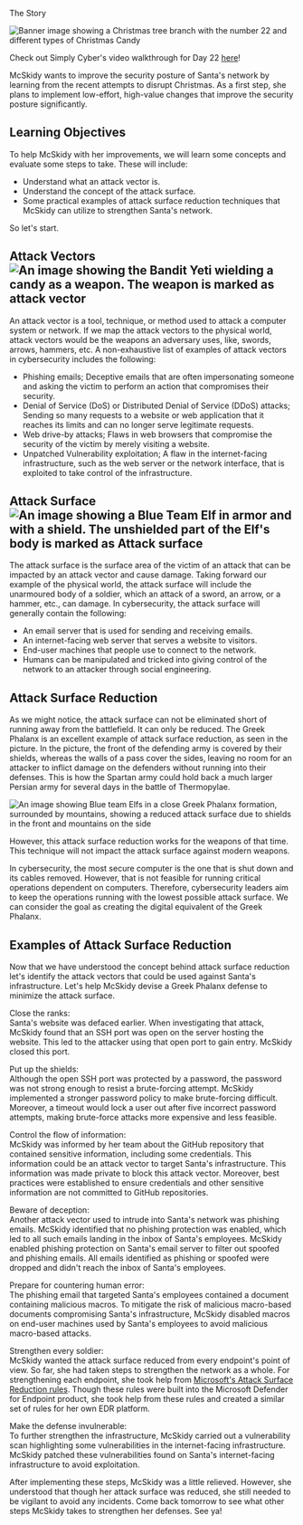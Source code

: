 The Story

![Banner image showing a Christmas tree branch with the number 22 and different types of Christmas Candy](https://tryhackme-images.s3.amazonaws.com/user-uploads/61306d87a330ed00419e22e7/room-content/de458d6095e39ca645b5eac109ca1a5b.png)  

Check out Simply Cyber's video walkthrough for Day 22 [here](https://www.youtube.com/watch?v=1i4-Qq6tM2Q)!

McSkidy wants to improve the security posture of Santa's network by learning from the recent attempts to disrupt Christmas. As a first step, she plans to implement low-effort, high-value changes that improve the security posture significantly.

## Learning Objectives

To help McSkidy with her improvements, we will learn some concepts and evaluate some steps to take. These will include:

-   Understand what an attack vector is.
-   Understand the concept of the attack surface.
-   Some practical examples of attack surface reduction techniques that McSkidy can utilize to strengthen Santa's network.

So let's start.

## Attack Vectors![An image showing the Bandit Yeti wielding a candy as a weapon. The weapon is marked as attack vector](https://tryhackme-images.s3.amazonaws.com/user-uploads/61306d87a330ed00419e22e7/room-content/6bcf4931e66fb13c1bdb493e0e4fe354.png)

An attack vector is a tool, technique, or method used to attack a computer system or network. If we map the attack vectors to the physical world, attack vectors would be the weapons an adversary uses, like, swords, arrows, hammers, etc. A non-exhaustive list of examples of attack vectors in cybersecurity includes the following: 

-   Phishing emails; Deceptive emails that are often impersonating someone and asking the victim to perform an action that compromises their security.
-   Denial of Service (DoS) or Distributed Denial of Service (DDoS) attacks; Sending so many requests to a website or web application that it reaches its limits and can no longer serve legitimate requests.
-   Web drive-by attacks; Flaws in web browsers that compromise the security of the victim by merely visiting a website.
-   Unpatched Vulnerability exploitation; A flaw in the internet-facing infrastructure, such as the web server or the network interface, that is exploited to take control of the infrastructure.

## Attack Surface![An image showing a Blue Team Elf in armor and with a shield. The unshielded part of the Elf's body is marked as Attack surface](https://tryhackme-images.s3.amazonaws.com/user-uploads/61306d87a330ed00419e22e7/room-content/5dd98afd83d1a5dae96af3bc9701cdd4.png)

The attack surface is the surface area of the victim of an attack that can be impacted by an attack vector and cause damage. Taking forward our example of the physical world, the attack surface will include the unarmoured body of a soldier, which an attack of a sword, an arrow, or a hammer, etc., can damage. In cybersecurity, the attack surface will generally contain the following: 

-   An email server that is used for sending and receiving emails.
-   An internet-facing web server that serves a website to visitors.
-   End-user machines that people use to connect to the network.
-   Humans can be manipulated and tricked into giving control of the network to an attacker through social engineering.

## Attack Surface Reduction

As we might notice, the attack surface can not be eliminated short of running away from the battlefield. It can only be reduced. The Greek Phalanx is an excellent example of attack surface reduction, as seen in the picture. In the picture, the front of the defending army is covered by their shields, whereas the walls of a pass cover the sides, leaving no room for an attacker to inflict damage on the defenders without running into their defenses. This is how the Spartan army could hold back a much larger Persian army for several days in the battle of Thermopylae.

![An image showing Blue team Elfs in a close Greek Phalanx formation, surrounded by mountains, showing a reduced attack surface due to shields in the front and mountains on the side](https://tryhackme-images.s3.amazonaws.com/user-uploads/61306d87a330ed00419e22e7/room-content/438752f129cb45eb534bcccd6809806b.png)  

However, this attack surface reduction works for the weapons of that time. This technique will not impact the attack surface against modern weapons. 

In cybersecurity, the most secure computer is the one that is shut down and its cables removed. However, that is not feasible for running critical operations dependent on computers. Therefore, cybersecurity leaders aim to keep the operations running with the lowest possible attack surface. We can consider the goal as creating the digital equivalent of the Greek Phalanx.

## Examples of Attack Surface Reduction

Now that we have understood the concept behind attack surface reduction let's identify the attack vectors that could be used against Santa's infrastructure. Let's help McSkidy devise a Greek Phalanx defense to minimize the attack surface. 

Close the ranks:  
Santa's website was defaced earlier. When investigating that attack, McSkidy found that an SSH port was open on the server hosting the website. This led to the attacker using that open port to gain entry. McSkidy closed this port.  

Put up the shields:  
Although the open SSH port was protected by a password, the password was not strong enough to resist a brute-forcing attempt. McSkidy implemented a stronger password policy to make brute-forcing difficult. Moreover, a timeout would lock a user out after five incorrect password attempts, making brute-force attacks more expensive and less feasible.

Control the flow of information:  
McSkidy was informed by her team about the GitHub repository that contained sensitive information, including some credentials. This information could be an attack vector to target Santa's infrastructure. This information was made private to block this attack vector. Moreover, best practices were established to ensure credentials and other sensitive information are not committed to GitHub repositories.

Beware of deception:  
Another attack vector used to intrude into Santa's network was phishing emails. McSkidy identified that no phishing protection was enabled, which led to all such emails landing in the inbox of Santa's employees. McSkidy enabled phishing protection on Santa's email server to filter out spoofed and phishing emails. All emails identified as phishing or spoofed were dropped and didn't reach the inbox of Santa's employees.

Prepare for countering human error:  
The phishing email that targeted Santa's employees contained a document containing malicious macros. To mitigate the risk of malicious macro-based documents compromising Santa's infrastructure, McSkidy disabled macros on end-user machines used by Santa's employees to avoid malicious macro-based attacks.

Strengthen every soldier:  
McSkidy wanted the attack surface reduced from every endpoint's point of view. So far, she had taken steps to strengthen the network as a whole. For strengthening each endpoint, she took help from [Microsoft's Attack Surface Reduction rules](https://learn.microsoft.com/en-us/microsoft-365/security/defender-endpoint/attack-surface-reduction-rules-reference?view=o365-worldwide). Though these rules were built into the Microsoft Defender for Endpoint product, she took help from these rules and created a similar set of rules for her own EDR platform. 

Make the defense invulnerable:  
To further strengthen the infrastructure, McSkidy carried out a vulnerability scan highlighting some vulnerabilities in the internet-facing infrastructure. McSkidy patched these vulnerabilities found on Santa's internet-facing infrastructure to avoid exploitation.

After implementing these steps, McSkidy was a little relieved. However, she understood that though her attack surface was reduced, she still needed to be vigilant to avoid any incidents. Come back tomorrow to see what other steps McSkidy takes to strengthen her defenses. See ya!